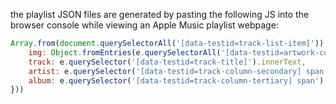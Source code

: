 the playlist JSON files are generated by pasting the following JS into
the browser console while viewing an Apple Music playlist webpage:

```js
Array.from(document.querySelectorAll('[data-testid=track-list-item]')).map((e) => ({
    img: Object.fromEntries(e.querySelectorAll('[data-testid=artwork-component] picture source[type="image/webp"]')[0].attributes.srcset.textContent.split(',').map((u) => u.split(/\s+/, 2).reverse())),
    track: e.querySelector('[data-testid=track-title]').innerText,
    artist: e.querySelector('[data-testid=track-column-secondary] span').innerText,
    album: e.querySelector('[data-testid=track-column-tertiary] span').innerText,
}))
```
